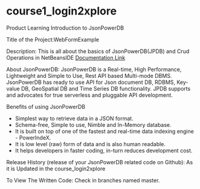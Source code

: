 # course1_login2xplore
Product Learning Introduction to JsonPowerDB

Title of the Project:WebFormExample

Description: This is all about the basics of JsonPowerDB(JPDB) and Crud Operations in NetBeansIDE
[Documentation Link](http://login2explore.com/jpdb/docs.html)

About JsonPowerDB:
 JsonPowerDB is a Real-time, High Performance, Lightweight and Simple to Use, Rest API based Multi-mode DBMS. JsonPowerDB has ready to use API for Json document DB, RDBMS, Key-value DB, GeoSpatial DB and Time Series DB functionality. JPDB supports and advocates for true serverless and pluggable API development.

Benefits of using JsonPowerDB
- Simplest way to retrieve data in a JSON format.
- Schema-free, Simple to use, Nimble and In-Memory database.
- It is built on top of one of the fastest and real-time data indexing engine - PowerIndeX.
- It is low level (raw) form of data and is also human readable.
- It helps developers in faster coding, in-turn reduces development cost.


Release History (release of your JsonPowerDB related code on Github):
  As it is Updated in the course_login2xplore 
  
To View The Written Code:
 Check in branches named master.
